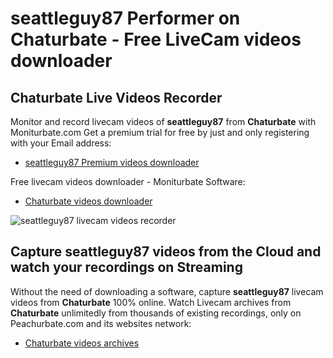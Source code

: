# seattleguy87 Performer on Chaturbate - Free LiveCam videos downloader

## Chaturbate Live Videos Recorder

Monitor and record livecam videos of **seattleguy87** from **Chaturbate** with Moniturbate.com
Get a premium trial for free by just and only registering with your Email address:
* [seattleguy87 Premium videos downloader](https://moniturbate.com/request-demo-licence-key.html)

Free livecam videos downloader - Moniturbate Software:
* [Chaturbate videos downloader](https://moniturbate.com/moniturbate-download-software.html)

![seattleguy87 livecam videos recorder](https://peachurnet.com/templates/moniturbate-software.png)


## Capture seattleguy87 videos from the Cloud and watch your recordings on Streaming

Without the need of downloading a software, capture **seattleguy87** livecam videos from **Chaturbate** 100% online.
Watch Livecam archives from **Chaturbate** unlimitedly from thousands of existing recordings, only on Peachurbate.com and its websites network:
* [Chaturbate videos archives](https://peachurnet.com/)